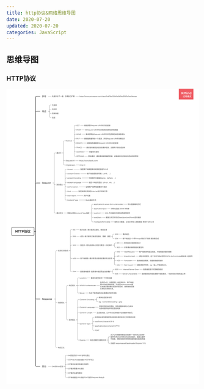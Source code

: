 ```yaml
---
title: http协议&网络思维导图
date: 2020-07-20
updated: 2020-07-20
categories: JavaScript
---
```


## 思维导图

### HTTP协议

![HTTP协议](../Map/JavaScript/Net/HTTP协议.png)
